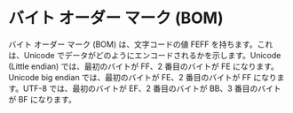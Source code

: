 # バイト オーダー マーク (BOM)

バイト オーダー マーク (BOM) は、文字コードの値 FEFF を持ちます。これは、Unicode
でデータがどのようにエンコードされるかを示します。Unicode (Little endian) では、最初のバイトが FF、2 番目のバイトが FE
になります。Unicode big endian では、最初のバイトが FE、2 番目のバイトが FF になります。UTF-8 では、最初のバイトが EF、2
番目のバイトが BB、3 番目のバイトが BF になります。
